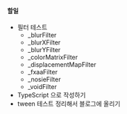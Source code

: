 #### 할일

- 필터 테스트
  - _blurFilter
  - _blurXFilter
  - _blurYFilter
  - _colorMatrixFilter
  - _displacementMapFilter
  - _fxaaFilter
  - _nosieFilter
  - _voidFilter
- TypeScript 으로 작성하기
- tween 테스트 정리해서 블로그에 올리기